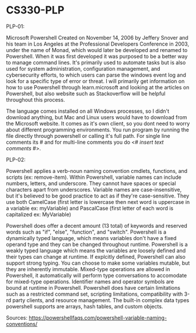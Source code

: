 # CS330-PLP

PLP-01:

Microsoft Powershell
Created on November 14, 2006 by Jeffery Snover and his team in Los Angeles at the Professional Developers Conference in 2003, under the name of Monad, which would later be developed and renamed to Powershell. When it was first developed it was purposed to be a better way to manage command lines. It's primarily used to automate tasks but is also used for system administration, configuration management, and cybersecurity efforts, to which users can parse the windows event log and look for a specific type of error or threat. I will primarily get information on how to use Powershell through learn.microsoft and looking at the articles on Powershell, but also website such as Stackoverflow will be helpful throughout this process.

The language comes installed on all Windows processes, so I didn't download anything, but Mac and Linux users would have to download from the Microsoft website. It comes as it's own client, so you dont need to worry about different programming environments. You run program by running the file directly through powershell or calling it's full path. For single line comments its # and for multi-line comments you do <# *insert text comments* #>.

PLP-02:

Powershell applies a verb-noun naming convention cmdlets, functions, and scripts (ex: remove-item). Within Powershell, variable names can include numbers, letters, and underscore. They cannot have spaces or special characters apart from underscores. Variable names are case-insensitive, but it's believed to be good practice to act as if they're case-sensitive. They use both CamelCase (first letter is lowercase then next word is uppercase in a variable ex: myVariable) and PascalCase (first letter of each word is capitalized ex: MyVariable)

Powershell does offer a decent amount (13 total) of keywords and reserved words such as "if", "else", "function", and "switch". Powershell is a dynamically typed language, which means variables don't have a fixed operand type and they can be changed throughout runtime. Powershell is a weakly typed language which means the variables are loosely defined and their types can change at runtime. If explcitly defined, Powershell can also support strong typing. You can choose to make some variables mutable, but they are inherently immutable. Mixed-type operations are allowed in Powershell, it automatically will perform type conversations to accomodate for mixed-type operations. Identifier names and operator symbols are bound at runtime in Powershell. Powershell does have certain limitations such as a restricted command set, scripting limitations, compatibility with 3-rd party clients, and resource management. The built-in complex data types powershell supports are arrays, hash tables, and custom objects.

Sources: https://powershellfaqs.com/powershell-variable-naming-conventions/

